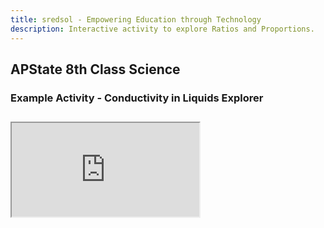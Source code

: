 ```yaml
---
title: sredsol - Empowering Education through Technology
description: Interactive activity to explore Ratios and Proportions.
---
```


## APState 8th Class Science

### Example Activity - Conductivity in Liquids Explorer

<div style="margin-top:2em; margin-bottom:2em;">
  <iframe
    id="ratio-proportion-iframe"
    src="http://localhost:4321/examples/8sci8a1.html"
  ></iframe>
</div>
